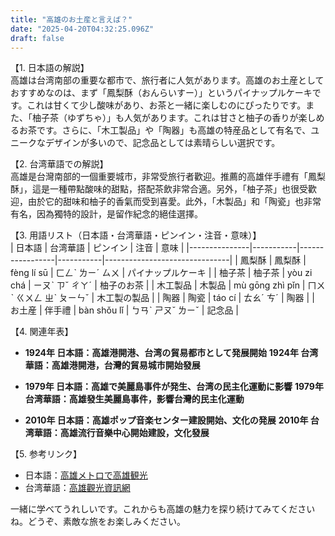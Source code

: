 ```yaml
---
title: "高雄のお土産と言えば？"
date: "2025-04-20T04:32:25.096Z"
draft: false
---
```


【1. 日本語の解説】  
高雄は台湾南部の重要な都市で、旅行者に人気があります。高雄のお土産としておすすめなのは、まず「鳳梨酥（おんらいすー）」というパイナップルケーキです。これは甘くて少し酸味があり、お茶と一緒に楽しむのにぴったりです。また、「柚子茶（ゆずちゃ）」も人気があります。これは甘さと柚子の香りが楽しめるお茶です。さらに、「木工製品」や「陶器」も高雄の特産品として有名で、ユニークなデザインが多いので、記念品としては素晴らしい選択です。

【2. 台湾華語での解説】  
高雄是台灣南部的一個重要城市，非常受旅行者歡迎。推薦的高雄伴手禮有「鳳梨酥」，這是一種帶點酸味的甜點，搭配茶飲非常合適。另外，「柚子茶」也很受歡迎，由於它的甜味和柚子的香氣而受到喜愛。此外，「木製品」和「陶瓷」也非常有名，因為獨特的設計，是留作紀念的絕佳選擇。

【3. 用語リスト（日本語・台湾華語・ピンイン・注音・意味）】  
| 日本語        | 台湾華語  | ピンイン         | 注音      | 意味                          |
|---------------|-----------|-----------------|-----------|-------------------------------|
| 鳳梨酥        | 鳳梨酥    | fèng lí sū      | ㄈㄥˋ ㄌㄧˊ ㄙㄨ   | パイナップルケーキ           |
| 柚子茶        | 柚子茶    | yòu zi chá       | ㄧㄡˋ ㄗˇ ㄔㄚˊ    | 柚子のお茶                  |
| 木工製品      | 木製品    | mù gōng zhì pǐn | ㄇㄨˋ ㄍㄨㄥ ㄓˋ ㄆㄧㄣˇ | 木工製の製品                |
| 陶器          | 陶瓷      | táo cí           | ㄊㄠˊ ㄘˊ        | 陶器                           |
| お土産        | 伴手禮    | bàn shǒu lǐ     | ㄅㄢˋ ㄕㄡˇ ㄌㄧˇ  | 記念品                        |

【4. 関連年表】  
- **1924年 日本語：高雄港開港、台湾の貿易都市として発展開始**
  **1924年 台湾華語：高雄港開港，台灣的貿易城市開始發展**

- **1979年 日本語：高雄で美麗島事件が発生、台湾の民主化運動に影響**
  **1979年 台湾華語：高雄發生美麗島事件，影響台灣的民主化運動**

- **2010年 日本語：高雄ポップ音楽センター建設開始、文化の発展**
  **2010年 台湾華語：高雄流行音樂中心開始建設，文化發展**

【5. 参考リンク】  
- 日本語：[高雄メトロで高雄観光](https://www.kaohsiung.emb-japan.go.jp/itpr_ja/about.html)
- 台湾華語：[高雄觀光資訊網](https://khh.travel/zh-tw)

一緒に学べてうれしいです。これからも高雄の魅力を探り続けてみてくださいね。どうぞ、素敵な旅をお楽しみください。